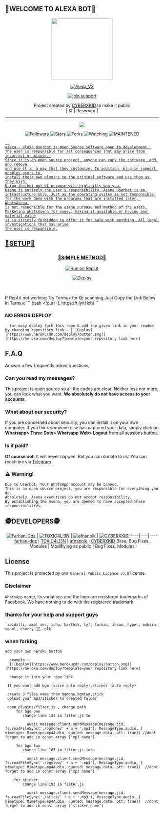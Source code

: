 ## 👄WELCOME TO ALEXA BOT👄

<div align="center">
  <img border-radius: 15px src="https://te.legra.ph/file/329e523efb55c64ad6994.jpg" width="200" height="200"/>
    <p align="center">
<a href="#"><img title="Alexa_V3" src="https://img.shields.io/badge/Alexa_V3-green?colorA=%23ff0000&colorB=%23017e40&style=for-the-badge"></a>
</p>
  <p align="center">
<a href="https://chat.whatsapp.com/Gv3CdQTRQ3Z0UcArqhD3IB"><img title="join support" src="https://img.shields.io/badge/join_support-CYBERXKID?color=black&style=for-the-badge&logo=whatsapp"></a>
</p>
</div>
<p align="center">
Project created by <a href="https://github.com/CYBERXKID">CYBERXKID</a> to make it public
    <br>
       | © |
        Reserved |
    <br> 
</p>

----

  <p align="center">
  <a href="https://github.com/CYBERXKID/Alexa_V3 ">
    <img src="https://img.shields.io/github/repo-size/CYBERXKID/lastpink?color=green&label=Repo%20total%20size&style=plastic">
<p align="center">
<a href="https://github.com/CYBERXKID/followers"><img title="Followers" src="https://img.shields.io/github/followers/CYBERXKID?color=red&style=flat-circle"></a>
<a href="https://github.com/CYBERXKID/lastpink/stargazers/"><img title="Stars" src="https://img.shields.io/github/stars/CYBERXKID/lastpink?color=red&style=flat-square"></a>
<a href="https://github.com/CYBERXKID/lastpink/network/members"><img title="Forks" src="https://img.shields.io/github/forks/CYBERXKID/lastpink?color=red&style=flat-square"></a>
<a href="https://github.com/CYBERXKID/lastpink/watchers"><img title="Watching" src="https://img.shields.io/github/watchers/CYBERXKID/lastpink?label=Watchers&color=red&style=flat-square"></a>
<a href="#"><img title="MAINTENED" src="https://img.shields.io/badge/UNMAINTENED-YES-blue.svg"</a>

```
  
alexa - alexa Userbot is Open Source software open to development. 
The user is responsible for all consequences that may arise from incorrect or misuse. 
Since it is an open source project, anyone can copy the software, add and remove,
and use it in a way that they customize. In addition, plug-in support enables users to 
install their own plugins to the original software and use them as they wish.
Using the bot out of purpose will explicitly ban you.
Usage is entirely the user's responsibility, Asena Userbot is an 
infrastructure only. Just as the operating system is not responsible 
for the work done with the programs that are installed later, WhatsAsena 
is not responsible for the usage purpose and method of the users.
Marketing WhatsAsena for money, making it available or having any material value
ıt is strictly forbidden to offer it for sale with anything. All legal investigations that may arise
the user is responsible.
```


## 🎩SETUP🎩
<div align="center">

  ### 👄SIMPLE METHOD👄
  
[![Run on Repl.it](https://repl.it/badge/github/quiec/whatsAlfa)](https://replit.com/@afnanplk/PinkyMwol-QR)
 
[![Deploy](https://www.herokucdn.com/deploy/button.svg)](https://gist.github.com/CYBERXKID/f34ed6b03429ba67d46c709f841f69f4)   
 
  </div>
 
<br>
<br >
If Repl.it not working Try Termux for Qr scanning.Just Copy the Link Below in Termux
```
bash <(curl -L https://t.ly/tHxh)
``` 

            
### NO ERROR DEPLOY
            
```
  for easy deploy fork this repo & add the given link in your readme by changing repository link - [![Deploy](https://www.herokucdn.com/deploy/button.svg)](https://heroku.com/deploy?template=your repository link here)
```
## F.A.Q
Answer a few frequently asked questions;
### Can you read my messages?
This project is open source so all the codes are clear. Neither less nor more; you can look what you want. **We absolutely do not have access to your accounts.**

### What about our security?
If you are concerned about security, you can install it on your own computer. If you think someone else has captured your data, simply click on **Whatsapp> Three Dots> Whatsapp Web> Logout** from all sessions button.

### Is it paid?
**Of course not.** It will never happen. But you can donate to us. You can reach me via [Telegram](https://t.me/fusuf) .

### ⚠️ Warning! 
```
Due to Userbot; Your WhatsApp account may be banned.
This is an open source project, you are responsible for everything you do. 
Absolutely, Asena executives do not accept responsibility.
By establishing the Asena, you are deemed to have accepted these responsibilities.
```
  
## 🕵DEVELOPERS🕵
  <div align="center">
    
  [![Farhan-Dqz](https://github.com/farhan-dqz.png?size=100)](https://github.com/farhan-dqz) |  [![TOXIC4L!3N](https://github.com/Alien-alfa.png?size=100)](https://github.com/AI-VIKI) | [![afnanplk](https://github.com/afnanplk.png?size=100)](https://github.com/afnanplk) | [![CYBERXKID!](https://github.com/CYBERXKID.png?size=100)](https://github.com/CYBERXKID) 
----|----|----
[farhan-dqz](https://github.com/farhan-dqz)  | [TOXIC4L!3N](https://github.com/AI-VIKI) | [afnanplk](https://github.com/afnanplk) | [CYBERXKID](https://github.com/CYBERXKID)
Base, Bug Fixes, Modules | Modifiying  as   public | Bug Fixes, Modules
  </div>


## License
This project is protected by `GNU General Public Licence v3.0` license.

### Disclaimer
`WhatsApp` name, its variations and the logo are registered trademarks of Facebook. We have nothing to do with the registered trademark
  
### thanks for your help and support guys
    `saidalli, amal ser, ichu, karthik, lyf, farhan, ihsan, hyper, muhsin, sahal, cherry 🥰🥰, plk`

### when forking  
```
add your own heroku button
  
  example :
  [![Deploy](https://www.herokucdn.com/deploy/button.svg)](https://heroku.com/deploy?template=your repository link here)
  
  change it into your repo link
```
  
```
 If you want add bgm (voice auto reply),sticker (auto reply)

 create 3 files name them bgmone,bgmtwo,stick
 upload your mp3/sticker to created folder

 open plugins/filter.js , change path    
     for bgm one 
        change line 133 in filter.js to 

          await message.client.sendMessage(message.jid, fs.readFileSync('./bgmone/' + a + '.mp3'), MessageType.audio, { mimetype: Mimetype.mp4Audio, quoted: message.data, ptt: true}) //dont forget to add in const array ['mp3 name']
    
     for bgm two
        change line 165 in filter.js into

          await message.client.sendMessage(message.jid, fs.readFileSync('./bgmtwo/' + a + '.mp3'), MessageType.audio, { mimetype: Mimetype.mp4Audio, quoted: message.data, ptt: true})  //dont forget to add in const array ['mp3 name']

    for sticker
        change line 193 in filter.js

          await message.client.sendMessage(message.jid, fs.readFileSync('./stick/' + a + '.mp3'), MessageType.audio, { mimetype: Mimetype.mp4Audio, quoted: message.data, ptt: true})  //dont forget to add in const array ['sticker name']
```
